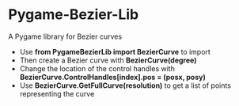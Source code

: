 # Pygame-Bezier-Lib
A Pygame library for Bezier curves

- Use **from PygameBezierLib import BezierCurve** to import
- Then create a Bezier curve with **BezierCurve(degree)**
- Change the location of the control handles with **BezierCurve.ControlHandles[index].pos = (posx, posy)**
- Use **BezierCurve.GetFullCurve(resolution)** to get a list of points representing the curve
